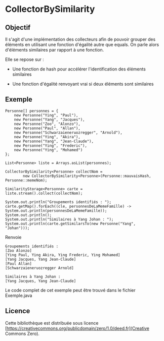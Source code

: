 # CollectorBySimilarity

## Objectif

Il s'agit d'une implémentation des collecteurs afin de pouvoir grouper des éléments en utilisant une fonction d'égalité autre que equals. On parle alors d'éléments similaires par rapport à une fonction.

Elle se repose sur :
- Une fonction de hash pour accélérer l'identification des éléments similaires

- Une fonction d'égalité renvoyant vrai si deux éléments sont similaires


## Exemple

```
Personne[] personnes = {
	new Personne("Ying", "Paul"),
	new Personne("Yang", "Jacques"),
	new Personne("Zoo", "Alonzo"),
	new Personne("Paul", "Allan"),
	new Personne("Schwarzaieneruozregger", "Arnold"),
	new Personne("Ying", "Akira"),
	new Personne("Yang", "Jean-Claude"),
	new Personne("Ying", "Frederic"),
	new Personne("Ying", "Mohamed")
};

List<Personne> liste = Arrays.asList(personnes);

CollectorBySimilarity<Personne> collectNom =
		new CollectorBySimilarity<Personne>(Personne::mauvaisHash, Personne::memeNom);

SimilarityStorage<Personne> carte = liste.stream().collect(collectNom);

System.out.println("Groupements identifiés : ");
carte.getMap().forEach((cle, personnesDeLaMemeFamille) -> System.out.println(personnesDeLaMemeFamille));
System.out.println();
System.out.println("Similaires à Yang Johan : ");
System.out.println(carte.getSimilarsTo(new Personne("Yang", "Johan")));
```

Renvoie

```
Groupements identifiés : 
[Zoo Alonzo]
[Ying Paul, Ying Akira, Ying Frederic, Ying Mohamed]
[Yang Jacques, Yang Jean-Claude]
[Paul Allan]
[Schwarzaieneruozregger Arnold]

Similaires à Yang Johan : 
[Yang Jacques, Yang Jean-Claude]
```

Le code complet de cet exemple peut être trouvé dans le fichier Exemple.java

## Licence

Cette bibliothèque est distribuée sous licence [https://creativecommons.org/publicdomain/zero/1.0/deed.fr](Creative Commons Zero).

